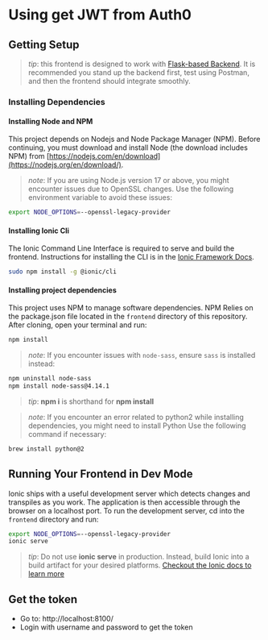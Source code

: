 
# Using get JWT from Auth0 

## Getting Setup

> _tip_: this frontend is designed to work with [Flask-based Backend](../backend). It is recommended you stand up the backend first, test using Postman, and then the frontend should integrate smoothly.

### Installing Dependencies

#### Installing Node and NPM

This project depends on Nodejs and Node Package Manager (NPM). Before continuing, you must download and install Node (the download includes NPM) from [https://nodejs.com/en/download](https://nodejs.org/en/download/).

> _note_: If you are using Node.js version 17 or above, you might encounter issues due to OpenSSL changes. Use the following environment variable to avoid these issues:

```bash
export NODE_OPTIONS=--openssl-legacy-provider
```

#### Installing Ionic Cli

The Ionic Command Line Interface is required to serve and build the frontend. Instructions for installing the CLI is in the [Ionic Framework Docs](https://ionicframework.com/docs/installation/cli).

```bash
sudo npm install -g @ionic/cli
```

#### Installing project dependencies

This project uses NPM to manage software dependencies. NPM Relies on the package.json file located in the `frontend` directory of this repository. After cloning, open your terminal and run:

```bash
npm install
```

> _note_: If you encounter issues with `node-sass`, ensure `sass` is installed instead:

```bash
npm uninstall node-sass
npm install node-sass@4.14.1
```
> _tip_: **npm i** is shorthand for **npm install**

> _note_: If you encounter an error related to python2 while installing dependencies, you might need to install Python  Use the following command if necessary:
```bash
brew install python@2
```

## Running Your Frontend in Dev Mode

Ionic ships with a useful development server which detects changes and transpiles as you work. The application is then accessible through the browser on a localhost port. To run the development server, cd into the `frontend` directory and run:

```bash
export NODE_OPTIONS=--openssl-legacy-provider
ionic serve
```

> _tip_: Do not use **ionic serve** in production. Instead, build Ionic into a build artifact for your desired platforms.
> [Checkout the Ionic docs to learn more](https://ionicframework.com/docs/cli/commands/build)

## Get the token
- Go to: http://localhost:8100/
- Login with username and password to get the token
